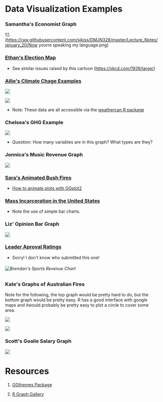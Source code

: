 # Data Visualization Examples

### Samantha's Economist Graph

![](https://raw.githubusercontent.com/sjkiss/DMJN328/master/Lecture_Notes/january_20/Now yourre speaking my language.png)

### [Ethan's Election Map](https://www.thestar.com/news/federal-election.html?fbclid=IwAR3P0UAgKENIGiYKYji-xoK0lciOahj3YqgS7F9Sw3E4mtlLiw1sKzS6cgs)

- See similar issues raised by this cartoon (https://xkcd.com/1939/large/)

### [Allie's Climate Chage Examples](https://www.cbc.ca/news/technology/charts-climate-change-bar-codes-1.4802293)



![](https://i.cbc.ca/1.4802331.1536938180!/fileImage/httpImage/image.png_gen/derivatives/original_1180/gfx-web-warming-cities-ontario-png.png)

![](https://i.cbc.ca/1.4805052.1536948956!/fileImage/httpImage/image.png_gen/derivatives/original_1180/annual-temperature-winnipeg-chart.png)

- Note: These data are all accessible via the [weathercan R package](https://docs.ropensci.org/weathercan/) 

### Chelsea's GHG Example

![](https://github.com/sjkiss/DMJN328/raw/master/Lecture_Notes/january_20/king_visualization_example.png)

- Question: How many variables are in this graph? What types are they?

### Jonnica's Music Revenue Graph

![](http://2oqz471sa19h3vbwa53m33yj-wpengine.netdna-ssl.com/wp-content/uploads/2018/10/30-years-of-music-sales-2.png)



### [Sara's Animated Bush Fires](https://www.theguardian.com/news/datablog/2019/nov/21/how-australias-bushfires-spread-mapping-the-nsw-and-queensland-fires)

- [How to animate plots with GGplot2](https://www.datanovia.com/en/blog/gganimate-how-to-create-plots-with-beautiful-animation-in-r/)

### [Mass Incarceration in the United States](https://www.vox.com/2015/7/13/8913297/mass-incarceration-maps-charts)

- Note the use of simple bar charts. 

### Liz' Opinion Bar Graph

![](https://shawglobalnews.files.wordpress.com/2020/01/3r1ga_ipsos_poll_predicitions_2020.png?w=602)



### [Leader Aproval Ratings](https://www.cbc.ca/news2/interactives/leadermeter/index.html)

- Sorry! I don't know who submitted this one!

###### ![Brendan's Sports Revenue Chart](https://raw.githubusercontent.com/sjkiss/DMJN328/master/Lecture_Notes/january_20/Capture.JPG)



### Kate's Graphs of Australian Fires

Note for the following, the top graph would be pretty hard to do, but the bottom graph would be pretty easy. R has a good interface with google maps and itwould probably be pretty easy to plot a circle to cover some area. 

![](https://ichef.bbci.co.uk/news/660/cpsprodpb/16615/production/_110496619_australia_bush_fires_13jan2020_640-nc.png)

![](https://ichef.bbci.co.uk/news/660/cpsprodpb/1262A/production/_110460357_australia_fire_size_2020_v3_976.png)

### Scott's Goalie Salary Graph

![](https://github.com/sjkiss/DMJN328/raw/master/Lecture_Notes/january_20/goalie_dollars.png)

# Resources

1. [GGthemes Package](https://www.nationalnewswatch.com/2020/01/22/jagmeet-singh-says-ndp-caucus-will-discuss-whether-to-support-new-nafta-2/#.XiiE-dNKjYV)

2. [R Graph Gallery ](https://www.r-graph-gallery.com/)

   